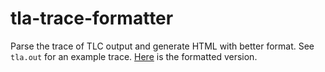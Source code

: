 # tla-trace-formatter

Parse the trace of TLC output and generate HTML with better format. See `tla.out` for an example trace. [Here](https://s3.amazonaws.com/visualzhou/public/tla.html) is the formatted version.
